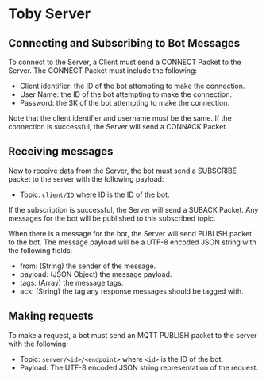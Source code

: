 # Toby Server

## Connecting and Subscribing to Bot Messages

To connect to the Server, a Client must send a CONNECT Packet to the Server. The
CONNECT Packet must include the following:

* Client identifier: the ID of the bot attempting to make the connection.
* User Name: the ID of the bot attempting to make the connection.
* Password: the SK of the bot attempting to make the connection.

Note that the client identifier and username must be the same.
If the connection is successful, the Server will send a CONNACK Packet.


## Receiving messages

Now to receive data from the Server, the bot must send a SUBSCRIBE packet to the
server with the following payload:

* Topic: `client/ID` where ID is the ID of the bot.

If the subscription is successful, the Server will send a SUBACK Packet. Any messages
for the bot will be published to this subscribed topic.

When there is a message for the bot, the Server will send PUBLISH packet to
the bot. The message payload will be a UTF-8 encoded JSON string with the following
fields:

* from: (String) the sender of the message.
* payload: (JSON Object) the message payload.
* tags: (Array) the message tags.
* ack: (String) the tag any response messages should be tagged with.


## Making requests

To make a request, a bot must send an MQTT PUBLISH packet to the server with the
following:

* Topic: `server/<id>/<endpoint>` where `<id>` is the ID of the bot.
* Payload: The UTF-8 encoded JSON string representation of the request.


